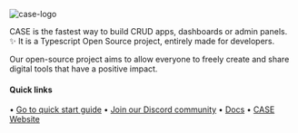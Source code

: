 ![case-logo](https://user-images.githubusercontent.com/11723962/233068949-baebdb1b-ec96-4f6a-a8a9-1c795a21dc83.svg)

CASE is the fastest way to build CRUD apps, dashboards or admin panels.  ✨ It is a Typescript Open Source project, entirely made for developers.

Our open-source project aims to allow everyone to freely create and share digital tools that have a positive impact.

#### Quick links
• [Go to quick start guide](https://docs.case.app/#/getting-started/quick-start-guide) • [Join our Discord community](https://discord.gg/FepAked3W7) • [Docs](https://docs.case.app/#/README) • [CASE Website](https://case.app/)
